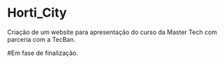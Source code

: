 # Horti_City
Criação de um website para apresentação do curso da Master Tech com parceria com a TecBan.

#Em fase de finalização.
